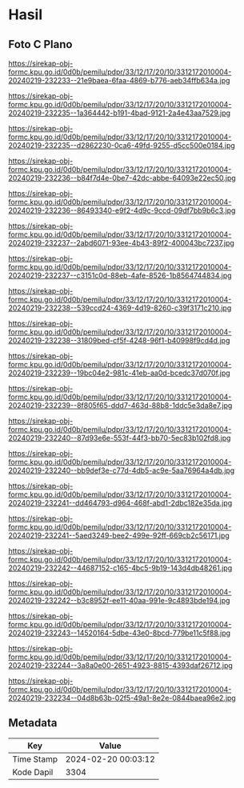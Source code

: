 # Hasil

## Foto C Plano

https://sirekap-obj-formc.kpu.go.id/0d0b/pemilu/pdpr/33/12/17/20/10/3312172010004-20240219-232233--21e9baea-6faa-4869-b776-aeb34ffb634a.jpg

https://sirekap-obj-formc.kpu.go.id/0d0b/pemilu/pdpr/33/12/17/20/10/3312172010004-20240219-232235--1a364442-b191-4bad-9121-2a4e43aa7529.jpg

https://sirekap-obj-formc.kpu.go.id/0d0b/pemilu/pdpr/33/12/17/20/10/3312172010004-20240219-232235--d2862230-0ca6-49fd-9255-d5cc500e0184.jpg

https://sirekap-obj-formc.kpu.go.id/0d0b/pemilu/pdpr/33/12/17/20/10/3312172010004-20240219-232236--b84f7d4e-0be7-42dc-abbe-64093e22ec50.jpg

https://sirekap-obj-formc.kpu.go.id/0d0b/pemilu/pdpr/33/12/17/20/10/3312172010004-20240219-232236--86493340-e9f2-4d9c-9ccd-09df7bb9b6c3.jpg

https://sirekap-obj-formc.kpu.go.id/0d0b/pemilu/pdpr/33/12/17/20/10/3312172010004-20240219-232237--2abd6071-93ee-4b43-89f2-400043bc7237.jpg

https://sirekap-obj-formc.kpu.go.id/0d0b/pemilu/pdpr/33/12/17/20/10/3312172010004-20240219-232237--c3151c0d-88eb-4afe-8526-1b8564744834.jpg

https://sirekap-obj-formc.kpu.go.id/0d0b/pemilu/pdpr/33/12/17/20/10/3312172010004-20240219-232238--539ccd24-4369-4d19-8260-c39f3171c210.jpg

https://sirekap-obj-formc.kpu.go.id/0d0b/pemilu/pdpr/33/12/17/20/10/3312172010004-20240219-232238--31809bed-cf5f-4248-96f1-b40998f9cd4d.jpg

https://sirekap-obj-formc.kpu.go.id/0d0b/pemilu/pdpr/33/12/17/20/10/3312172010004-20240219-232239--19bc04e2-981c-41eb-aa0d-bcedc37d070f.jpg

https://sirekap-obj-formc.kpu.go.id/0d0b/pemilu/pdpr/33/12/17/20/10/3312172010004-20240219-232239--8f805f65-ddd7-463d-88b8-1ddc5e3da8e7.jpg

https://sirekap-obj-formc.kpu.go.id/0d0b/pemilu/pdpr/33/12/17/20/10/3312172010004-20240219-232240--87d93e6e-553f-44f3-bb70-5ec83b102fd8.jpg

https://sirekap-obj-formc.kpu.go.id/0d0b/pemilu/pdpr/33/12/17/20/10/3312172010004-20240219-232240--bb9def3e-c77d-4db5-ac9e-5aa76964a4db.jpg

https://sirekap-obj-formc.kpu.go.id/0d0b/pemilu/pdpr/33/12/17/20/10/3312172010004-20240219-232241--dd464793-d964-468f-abd1-2dbc182e35da.jpg

https://sirekap-obj-formc.kpu.go.id/0d0b/pemilu/pdpr/33/12/17/20/10/3312172010004-20240219-232241--5aed3249-bee2-499e-92ff-669cb2c56171.jpg

https://sirekap-obj-formc.kpu.go.id/0d0b/pemilu/pdpr/33/12/17/20/10/3312172010004-20240219-232242--44687152-c165-4bc5-9b19-143d4db48261.jpg

https://sirekap-obj-formc.kpu.go.id/0d0b/pemilu/pdpr/33/12/17/20/10/3312172010004-20240219-232242--b3c8952f-ee11-40aa-991e-9c4893bde194.jpg

https://sirekap-obj-formc.kpu.go.id/0d0b/pemilu/pdpr/33/12/17/20/10/3312172010004-20240219-232243--14520164-5dbe-43e0-8bcd-779be11c5f88.jpg

https://sirekap-obj-formc.kpu.go.id/0d0b/pemilu/pdpr/33/12/17/20/10/3312172010004-20240219-232244--3a8a0e00-2651-4923-8815-4393daf26712.jpg

https://sirekap-obj-formc.kpu.go.id/0d0b/pemilu/pdpr/33/12/17/20/10/3312172010004-20240219-232234--04d8b63b-02f5-49a1-8e2e-0844baea96e2.jpg


## Metadata

| Key        | Value               |
| ---------- | ------------------- |
| Time Stamp | 2024-02-20 00:03:12 |
| Kode Dapil | 3304                |



